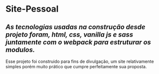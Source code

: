 # Site-Pessoal
## *As tecnologias usadas na construção desde projeto foram, html, css, vanilla js e sass juntamente com o webpack para estruturar os modulos.*

Esse projeto foi construido para fins de divulgação, um site relativamente simples porém muito prático que cumpre perfeitamente sua proposta.
